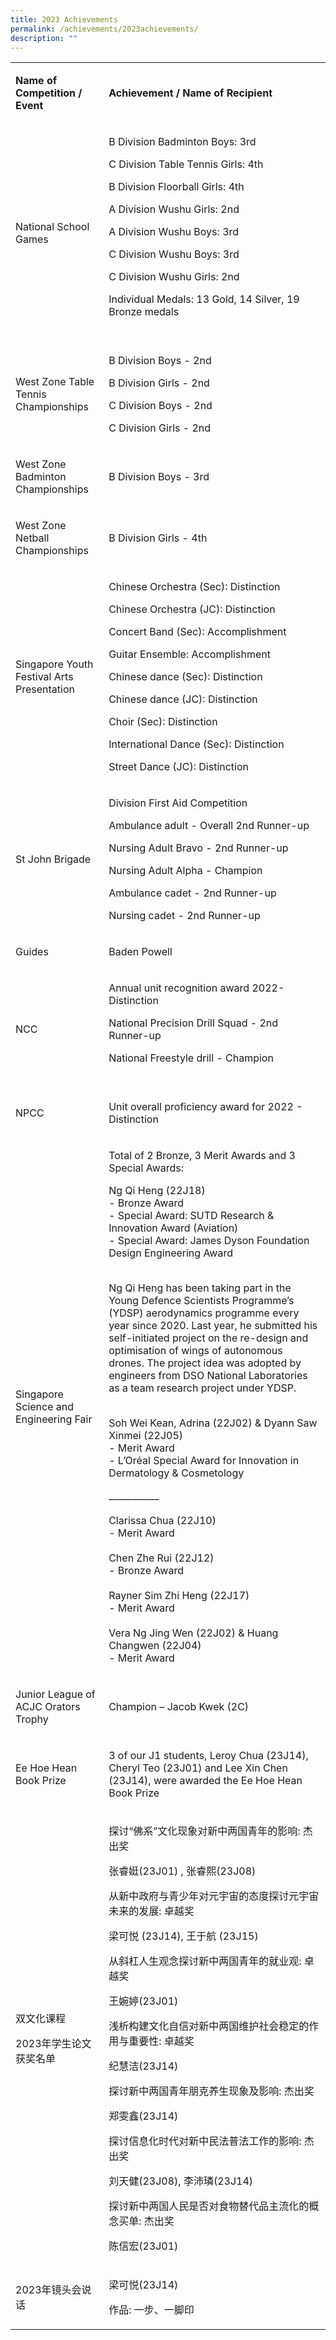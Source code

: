 ```yaml
---
title: 2023 Achievements
permalink: /achievements/2023achievements/
description: ""
---
```

<div>
    <table>
        <colgroup>
            <col>
            <col>
        </colgroup>
        <tbody>
            <tr>
                <td>
                    <p>
											<strong>Name of Competition / Event</strong>
                    </p>
                </td>
                <td>
                    <p>
											<strong>Achievement / Name of Recipient</strong>
                    </p>
                </td>
            </tr>
            <tr>
                <td>
                    <p>
                        National School Games
                    </p>
                </td>
                <td>
                    <p>
                        B Division Badminton Boys: 3rd
                    </p>
                    <p>
                        C Division Table Tennis Girls: 4th
                    </p>
                   <p>
                        B Division Floorball Girls: 4th
                    </p>  
									<p>
                        A Division Wushu Girls: 2nd
                    </p>
                    <p>
                        A Division Wushu Boys: 3rd
                    </p>
                    <p>
                        C Division Wushu Boys: 3rd
                    </p>
                    <p>
                        C Division Wushu Girls: 2nd
                    </p>
                    <p>
                        Individual Medals: 13 Gold, 14 Silver, 19 Bronze medals
                    </p>
                    <br>
                </td>
            </tr>
            <tr>
                <td>
                    <p>
                        West Zone Table Tennis Championships
                    </p>
                </td>
                <td>
                    <p>
                        B Division Boys - 2nd
                    </p>
                    <p>
                        B Division Girls - 2nd
                    </p>
                    <p>
                        C Division Boys - 2nd
                    </p>
                    <p>
                        C Division Girls - 2nd
                    </p>
                </td>
            </tr>
            <tr>
                <td>
                    <p>
                        West Zone Badminton Championships
                    </p>
                </td>
                <td>
                    <p>
                        B Division Boys - 3rd
                    </p>
                </td>
            </tr>
            <tr>
                <td>
                    <p>
                        West Zone Netball Championships
                    </p>
                </td>
                <td>
                    <p>
                        B Division Girls - 4th
                    </p>
                </td>
            </tr>
            <tr>
                <td>
                    <p>
                        Singapore Youth Festival Arts Presentation
                    </p>
                </td>
                <td>
                    <p>
                        Chinese Orchestra (Sec): Distinction
                    </p>
                    <p>
                        Chinese Orchestra (JC): Distinction
                    </p>
                    <p>
                        Concert Band (Sec): Accomplishment
                    </p>
                    <p>
                        Guitar Ensemble: Accomplishment
                    </p>
                    <p>
                        Chinese dance (Sec): Distinction
                    </p>
                    <p>
                        Chinese dance (JC): Distinction
                    </p>
                    <p>
                        Choir (Sec): Distinction
                    </p>
                    <p>
                        International Dance (Sec): Distinction
                    </p>
                    <p>
                        Street Dance (JC): Distinction
                    </p>
                </td>
            </tr>
            <tr>
                <td>
                    <p>
                        St John Brigade
                    </p>
                </td>
                <td>
                    <p>
                        Division First Aid Competition
                    </p>
                    <p>
                        Ambulance adult - Overall 2nd Runner-up
                    </p>
                    <p>
                        Nursing Adult Bravo - 2nd Runner-up
                    </p>
                    <p>
                        Nursing Adult Alpha - Champion
                    </p>
                    <p>
                        Ambulance cadet - 2nd Runner-up
                    </p>
                    <p>
                        Nursing cadet - 2nd Runner-up
                    </p>
                </td>
            </tr>
            <tr>
                <td>
                    <p>
                        Guides
                    </p>
                </td>
                <td>
                    <p>
                        Baden Powell
                    </p>
                </td>
            </tr>
            <tr>
                <td>
                    <p>
                        NCC
                    </p>
                </td>
                <td>
                    <p>
                        Annual unit recognition award 2022- Distinction
                    </p>
                    <p>
                        National Precision Drill Squad - 2nd Runner-up
                    </p>
                    <p>
                        National Freestyle drill - Champion
                    </p>
                    <br>
                </td>
            </tr>
            <tr>
                <td>
                    <p>
                        NPCC
                    </p>
                </td>
                <td>
                    <p>
                        Unit overall proficiency award for 2022 - Distinction
                    </p>
                </td>
            </tr>
            <tr>
                <td>
                    <p>
                        Singapore Science and Engineering Fair
                    </p>
                </td>
                <td>
                    <p>
                        Total of 2 Bronze, 3 Merit Awards and 3 Special Awards:
                    </p>
                    <p>
                        Ng Qi Heng (22J18)
                        <br>
                        - Bronze Award
                        <br>
                        - Special Award: SUTD Research &amp; Innovation Award
                        (Aviation)
                        <br>
                        - Special Award: James Dyson Foundation Design
                        Engineering Award
                        <br>
                        <br>
                    </p>
                    <p>
                        Ng Qi Heng has been taking part in the Young Defence
                        Scientists Programme’s (YDSP) aerodynamics programme
                        every year since 2020. Last year, he submitted his
                        self-initiated project on the re-design and
                        optimisation of wings of autonomous drones. The project
                        idea was adopted by engineers from DSO National
                        Laboratories as a team research project under YDSP. 
                    </p>
                    <p>
                        <br>
                        Soh Wei Kean, Adrina (22J02) &amp; Dyann Saw Xinmei
                        (22J05)
                        <br>
                        - Merit Award
                        <br>
                        - L’Oréal Special Award for Innovation in Dermatology
                        &amp; Cosmetology
                    </p>
                    <p>
                        ___________
                        <br>
                        <br>
                        Clarissa Chua (22J10)
                        <br>
                        - Merit Award
                        <br>
                        <br>
                        Chen Zhe Rui (22J12)
                        <br>
                        - Bronze Award
                        <br>
                        <br>
                        Rayner Sim Zhi Heng (22J17)
                        <br>
                        - Merit Award
                        <br>
                        <br>
                        Vera Ng Jing Wen (22J02) &amp; Huang Changwen (22J04)
                        <br>
                        - Merit Award
                    </p>
                </td>
            </tr>
            <tr>
                <td>
                    <p>
                        Junior League of ACJC Orators Trophy
                    </p>
                </td>
                <td>
                    <p>
                        Champion – Jacob Kwek (2C)
                    </p>
                </td>
            </tr>
            <tr>
                <td>
                    <p>
                        Ee Hoe Hean Book Prize
                    </p>
                </td>
                <td>
                    <p>
                        3 of our J1 students, Leroy Chua (23J14), Cheryl Teo
                        (23J01) and Lee Xin Chen (23J14), were awarded the Ee
                        Hoe Hean Book Prize
                    </p>
                </td>
            </tr>
            <tr>
                <td>
                    <p>
                        双文化课程
                    </p>
                    <p>
                        2023年学生论文获奖名单
                    </p>
                </td>
                <td>
                    <p>
                        探讨“佛系”文化现象对新中两国青年的影响: 杰出奖
                    </p>
                    <p>
                        张睿娗(23J01) , 张睿熙(23J08)
                    </p>
                    <p>
                        从新中政府与青少年对元宇宙的态度探讨元宇宙未来的发展: 卓越奖
                    </p>
                    <p>
                        梁可悦 (23J14), 王于航 (23J15)
                    </p>
                    <p>
                        从斜杠人生观念探讨新中两国青年的就业观: 卓越奖
                    </p>
                    <p>
                        王婉婷(23J01)
                    </p>
                    <p>
                        浅析构建文化自信对新中两国维护社会稳定的作用与重要性: 卓越奖
                    </p>
                    <p>
                        纪慧洁(23J14)
                    </p>
                    <p>
                        探讨新中两国青年朋克养生现象及影响: 杰出奖
                    </p>
                    <p>
                        郑雯鑫(23J14)
                    </p>
                    <p>
                        探讨信息化时代对新中民法普法工作的影响: 杰出奖
                    </p>
                    <p>
                        刘天健(23J08), 李沛璘(23J14)
                    </p>
                    <p>
                        探讨新中两国人民是否对食物替代品主流化的概念买单: 杰出奖
                    </p>
                    <p>
                        陈信宏(23J01)
                    </p>
                </td>
            </tr>
            <tr>
                <td>
                    <p>
                        2023年镜头会说话
                    </p>
                </td>
                <td>
                    <p>
                        梁可悦(23J14)
                    </p>
                    <p>
                        作品: 一步、一脚印
                    </p>
                </td>
            </tr>
        </tbody>
    </table>
</div>